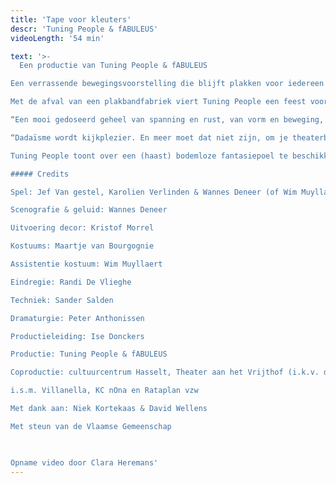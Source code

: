 ```yaml
---
title: 'Tape voor kleuters'
descr: 'Tuning People & fABULEUS'
videoLength: '54 min'

text: '>-
  Een productie van Tuning People & fABULEUS

Een verrassende bewegingsvoorstelling die blijft plakken voor iedereen vanaf 4 jaar.

Met de afval van een plakbandfabriek viert Tuning People een feest voor de verbeelding. Chaplin-figuurtjes zoeken hun weg door een doolhof van plakbandlinten, kopvoeters en vogelbekdieren duiken op en om het kinderparadijs compleet te maken zijn er plakslingers, plakoorbellen en tonnen vol plaksnoep.

“Een mooi gedoseerd geheel van spanning en rust, van vorm en beweging, met veel humor en aanstekelijk spelplezier.” De Bond

“Dadaïsme wordt kijkplezier. En meer moet dat niet zijn, om je theaterbeleving los te koppelen van je geboortejaar.” De Standaard“

Tuning People toont over een (haast) bodemloze fantasiepoel te beschikken waaruit men het ene (te) gekke idee na het andere hengelt.” Knack

##### Credits

Spel: Jef Van gestel, Karolien Verlinden & Wannes Deneer (of Wim Muyllaert)  

Scenografie & geluid: Wannes Deneer

Uitvoering decor: Kristof Morrel

Kostuums: Maartje van Bourgognie

Assistentie kostuum: Wim Muyllaert

Eindregie: Randi De Vlieghe

Techniek: Sander Salden

Dramaturgie: Peter Anthonissen

Productieleiding: Ise Donckers

Productie: Tuning People & fABULEUS

Coproductie: cultuurcentrum Hasselt, Theater aan het Vrijthof (i.k.v. de Interlimburgse subsidies) & Krokusfestival

i.s.m. Villanella, KC nOna en Rataplan vzw

Met dank aan: Niek Kortekaas & David Wellens

Met steun van de Vlaamse Gemeenschap

‍

Opname video door Clara Heremans'
---
```

